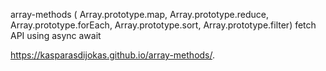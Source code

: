 array-methods ( Array.prototype.map, Array.prototype.reduce, Array.prototype.forEach, Array.prototype.sort, Array.prototype.filter)
fetch API using async await

https://kasparasdijokas.github.io/array-methods/.
